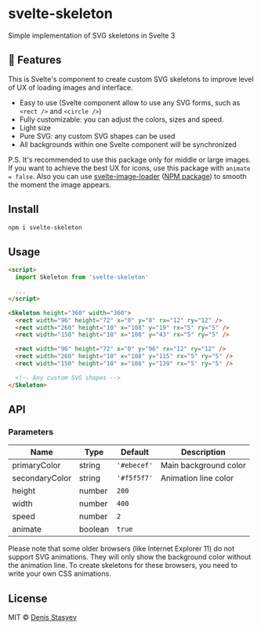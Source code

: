 # svelte-skeleton

Simple implementation of SVG skeletons in Svelte 3

## :rocket: Features

This is Svelte's component to create custom SVG skeletons to improve level of UX of loading images and interface.

- Easy to use (Svelte component allow to use any SVG forms, such as `<rect />` and `<circle />`)
- Fully customizable: you can adjust the colors, sizes and speed.
- Light size
- Pure SVG: any custom SVG shapes can be used
- All backgrounds within one Svelte component will be synchronized

P.S. It's recommended to use this package only for middle or large images. If you want to achieve the best UX for icons, use this package with `animate = false`. Also you can use [svelte-image-loader](https://github.com/denisstasyev/svelte-image-loader) ([NPM package](https://www.npmjs.com/package/svelte-image-loader)) to smooth the moment the image appears.

## Install

```bash
npm i svelte-skeleton
```

## Usage

```html
<script>
  import Skeleton from 'svelte-skeleton'

  ...
</script>

<Skeleton height="360" width="360">
  <rect width="96" height="72" x="0" y="0" rx="12" ry="12" />
  <rect width="260" height="10" x="108" y="19" rx="5" ry="5" />
  <rect width="150" height="10" x="108" y="43" rx="5" ry="5" />

  <rect width="96" height="72" x="0" y="96" rx="12" ry="12" />
  <rect width="260" height="10" x="108" y="115" rx="5" ry="5" />
  <rect width="150" height="10" x="108" y="139" rx="5" ry="5" />

  <!-- Any custom SVG shapes -->
</Skeleton>
```

## API

### Parameters

| Name           | Type    | Default     | Description           |
| -------------- | ------- | ----------- | --------------------- |
| primaryColor   | string  | `'#ebecef'` | Main background color |
| secondaryColor | string  | `'#f5f5f7'` | Animation line color  |
| height         | number  | `200`       |                       |
| width          | number  | `400`       |                       |
| speed          | number  | `2`         |                       |
| animate        | boolean | `true`      |                       |

Please note that some older browsers (like Internet Explorer 11) do not support SVG animations. They will only show the background color without the animation line. To create skeletons for these browsers, you need to write your own CSS animations.

## License

MIT &copy; [Denis Stasyev](https://github.com/denisstasyev)
